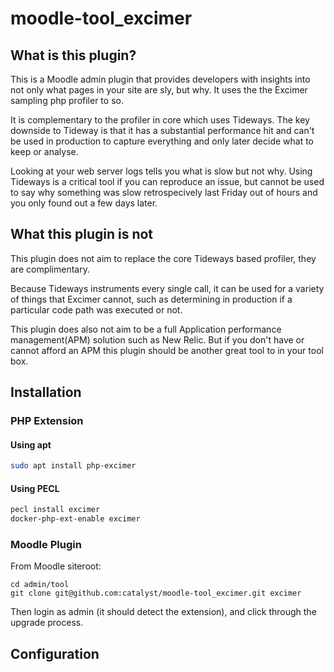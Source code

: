 # moodle-tool_excimer

## What is this plugin?

This is a Moodle admin plugin that provides developers with insights into not
only what pages in your site are sly, but why. It uses the the Excimer sampling
php profiler to so.

It is complementary to the profiler in core which uses Tideways. The key downside
to Tideway is that it has a substantial performance hit and can't be used in
production to capture everything and only later decide what to keep or analyse.

Looking at your web server logs tells you what is slow but not why. Using Tideways
is a critical tool if you can reproduce an issue, but cannot be used to say why
something was slow retrospecively last Friday out of hours and you only found out
a few days later.

## What this plugin is not

This plugin does not aim to replace the core Tideways based profiler, they are complimentary.

Because Tideways instruments every single call, it can be used for a variety of
things that Excimer cannot, such as determining in production if a particular code
path was executed or not.

This plugin does also not aim to be a full Application performance management(APM)
solution such as New Relic. But if you don't have or cannot afford an APM this
plugin should be another great tool to in your tool box.


## Installation

### PHP Extension

#### Using apt

```sh
sudo apt install php-excimer
```

#### Using PECL

```sh
pecl install excimer
docker-php-ext-enable excimer
```

### Moodle Plugin 

From Moodle siteroot:

```
cd admin/tool
git clone git@github.com:catalyst/moodle-tool_excimer.git excimer
```

Then login as admin (it should detect the extension), and click through the upgrade process.

## Configuration



